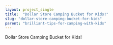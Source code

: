 ```yaml
---
layout: project_single
title:  "Dollar Store Camping Bucket for Kids!"
slug: "dollar-store-camping-bucket-for-kids"
parent: "brilliant-tips-for-camping-with-kids"
---
```

Dollar Store Camping Bucket for Kids!